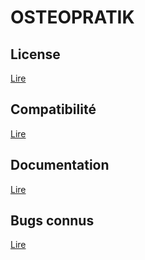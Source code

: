 # OSTEOPRATIK

## License
[Lire](./LICENSE.md)

## Compatibilité
[Lire](./COMPATIBILITY.md)

## Documentation
[Lire](./DOCUMENTATION.md)

## Bugs connus
[Lire](./BUGS.md)
